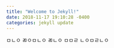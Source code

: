 ```yaml
---
title: "Welcome to Jekyll!"
date: 2018-11-17 19:10:28 -0400
categories: jekyll update
---
```

ㅁㄴㅇ ㄻㅇㅁㄴㅇ ㄻㄴㅇ ㅁㅁㄹ ㄴㅇㅁㄹㄴㅇ 

